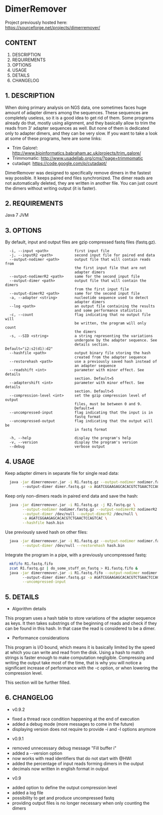 # DimerRemover

Project previously hosted here: https://sourceforge.net/projects/dimerremover/

## CONTENT

1. DESCRIPTION
2. REQUIREMENTS
3. OPTIONS
4. USAGE
5. DETAILS
6. CHANGELOG

## 1. DESCRIPTION

When doing primary analysis on NGS data, one sometimes faces huge amount
of adapter dimers among the sequences. These sequences are completely
useless, so it is a good idea to get rid of them. Some programs already
do that, mostly using alignment, and they basically allow to trim the
reads from 3' adapter sequences as well. But none of them is dedicated
only to adapter dimers, and they can be very slow. If you want to take a
look at some of these programs, here are some links:
  - Trim Galore!: http://www.bioinformatics.babraham.ac.uk/projects/trim_galore/
  - Trimmomatic: http://www.usadellab.org/cms/?page=trimmomatic
  - cutadapt: https://code.google.com/p/cutadapt/

DimerRemover was designed to specifically remove dimers in the fastest
way possible. It keeps paired end files synchronized. The dimer reads
are not automatically deleted, they are written in another file. You can
just count the dimers without writing output (it is faster).


## 2. REQUIREMENTS

Java 7 JVM


## 3. OPTIONS

By default, input and output files are gzip compressed fastq files
(fastq.gz).
```
  -i, --input <path>            first input file
  -j, --inputR2 <path>          second input file for paired end data
  --output-nodimer <path>       output file that will contain reads from
                                the first input file that are not 
                                adapter dimers
  --output-nodimerR2 <path>     same for the second input file
  --output-dimer <path>         output file that will contain the dimers
                                from the first input file
  --output-dimerR2 <path>       same for the second input file
  -a, --adapter <string>        nucleotide sequence used to detect
                                adapter dimers
  --log <path>                  an output file containing the results
                                and some performance statistics     
  -c, --count                   flag indicating that no output file will
                                be written, the program will only count
                                the dimers
  -s, --SID <string>            a string representing the variations
                                undergone by the adapter sequence. See
                                details section. Default="i2:s2(d1):d2"
  --hashfile <path>             output binary file storing the hash
                                created from the adapter sequence
  --restorehash <path>          use a previously saved hash instead of
                                an adapter sequence
  --readshift <int>             parameter with minor effect. See details
                                section. Default=5
  --adaptershift <int>          parameter with minor effect. See details
                                section. Default=5
  --compression-level <int>     set the gzip compression level of output
                                files, must be between 0 and 9.
                                Default=4
  --uncompressed-input          flag indicating that the input is in
                                fastq format
  --uncompressed-output         flag indicating that the output will be
                                in fastq format

  -h, --help                    display the program's help
  -v, --version                 display the program's version
  --debug                       verbose output
```

## 4. USAGE

Keep adapter dimers in separate file for single read data:
```bash
  java -jar dimerremover.jar -i R1.fastq.gz --output-nodimer nodimer.fastq.gz \ 
        --output-dimer dimer.fastq.gz -a AGATCGGAAGAGCACACGTCTGAACTCCAGTCAC
```

Keep only non-dimers reads in paired end data and save the hash:
```bash
  java -jar dimerremover.jar -i R1.fastq.gz -j R2.fastq.gz \
        --output-nodimer nodimer.fastq.gz --output-nodimerR2 nodimerR2.fastq.gz \
        --output-dimer /dev/null --output-dimerR2 /dev/null \
        -a AGATCGGAAGAGCACACGTCTGAACTCCAGTCAC \
        --hashfile hash.bin
```

Use previously saved hash on other files:
```bash
  java -jar dimerremover.jar -i R1.fastq.gz --output-nodimer nodimer.fastq.gz \
        --output-dimer /dev/null --restorehash hash.bin
```

Integrate the program in a pipe, with a previously uncompressed fastq:
```bash
  mkfifo R1.fastq.fifo
  zcat R1.fastq.gz | do_some_stuff_on_fastq > R1.fastq.fifo &
  java -jar dimerremover.jar -i R1.fastq.fifo --output-nodimer nodimer.fastq.gz \ 
        --output-dimer dimer.fastq.gz -a AGATCGGAAGAGCACACGTCTGAACTCCAGTCAC \
        --uncompressed-input
```


## 5. DETAILS

 * Algorithm details

This program uses a hash table to store variations of the adapter
sequence as keys. It then takes substrings of the beginning of reads and
check if they can be found in this hash. In that case the read is
considered to be a dimer.

 * Performance considerations

This program is I/O bound, which means it is basically limited by the
speed at which you can write and read from the disk. Using a hash to
match strings is faster enough to make computation negligible.
Compressing and writing the output take most of the time, that is why
you will notice a significant increase of performance with the -c
option, or when lowering the compression level.

This section will be further filled.


## 6. CHANGELOG

 * v0.9.2
  - fixed a thread race condition happening at the end of execution
  - added a debug mode (more messages to come in the future)
  - displaying version does not require to provide -i and -l options
    anymore

 * v0.9.1
  - removed unnecessary debug message "Fill buffer i"
  - added a --version option
  - now works with read identifiers that do not start with @HWI
  - added the percentage of input reads forming dimers in the output
  - decimals now written in english format in output

 * v0.9
  - added option to define the output compression level
  - added a log file
  - possibility to get and produce uncompressed fastq
  - providing output files is no longer necessary when only counting the
    dimers
